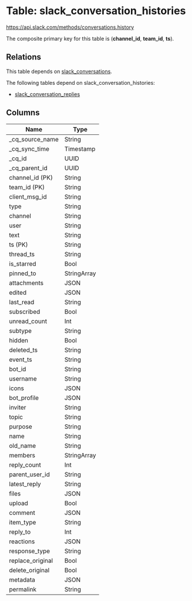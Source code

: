 # Table: slack_conversation_histories

https://api.slack.com/methods/conversations.history

The composite primary key for this table is (**channel_id**, **team_id**, **ts**).

## Relations
This table depends on [slack_conversations](slack_conversations.md).

The following tables depend on slack_conversation_histories:
  - [slack_conversation_replies](slack_conversation_replies.md)

## Columns
| Name          | Type          |
| ------------- | ------------- |
|_cq_source_name|String|
|_cq_sync_time|Timestamp|
|_cq_id|UUID|
|_cq_parent_id|UUID|
|channel_id (PK)|String|
|team_id (PK)|String|
|client_msg_id|String|
|type|String|
|channel|String|
|user|String|
|text|String|
|ts (PK)|String|
|thread_ts|String|
|is_starred|Bool|
|pinned_to|StringArray|
|attachments|JSON|
|edited|JSON|
|last_read|String|
|subscribed|Bool|
|unread_count|Int|
|subtype|String|
|hidden|Bool|
|deleted_ts|String|
|event_ts|String|
|bot_id|String|
|username|String|
|icons|JSON|
|bot_profile|JSON|
|inviter|String|
|topic|String|
|purpose|String|
|name|String|
|old_name|String|
|members|StringArray|
|reply_count|Int|
|parent_user_id|String|
|latest_reply|String|
|files|JSON|
|upload|Bool|
|comment|JSON|
|item_type|String|
|reply_to|Int|
|reactions|JSON|
|response_type|String|
|replace_original|Bool|
|delete_original|Bool|
|metadata|JSON|
|permalink|String|